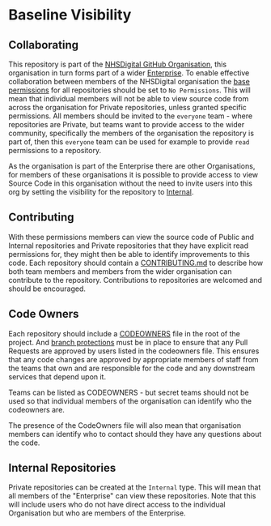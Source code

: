 # Baseline Visibility

## Collaborating

This repository is part of the [NHSDigital GitHub Organisation](https://github.com/NHSDigital), this organisation in turn forms part of a wider [Enterprise](https://docs.github.com/en/enterprise-cloud@latest/admin/overview/about-github-for-enterprises). To enable effective collaboration between members of the NHSDigital organisation the [base permissions](https://docs.github.com/en/organizations/managing-user-access-to-your-organizations-repositories/managing-repository-roles/setting-base-permissions-for-an-organization) for all repositories should be set to `No Permissions`. This will mean that individual members will not be able to view source code from across the organisation for Private repositories, unless granted specific permissions. All members should be invited to the `everyone` team - where repositories are Private, but teams want to provide access to the wider community, specifically the members of the organisation the repository is part of, then this `everyone` team can be used for example to provide `read` permissions to a repository.

As the organisation is part of the Enterprise there are other Organisations, for members of these organisations it is possible to provide access to view Source Code in this organisation without the need to invite users into this org by setting the visibility for the repository to [Internal](./baseline-visibility.md#internal-repositories).

## Contributing

With these permissions members can view the source code of Public and Internal repositories and Private repositories that they have explicit read permissions for, they might then be able to identify improvements to this code. Each repository should contain a [CONTRIBUTING.md](../CONTRIBUTING.md) to describe how both team members and members from the wider organisation can contribute to the repository. Contributions to repositories are welcomed and should be encouraged.

## Code Owners

Each repository should include a [CODEOWNERS](https://docs.github.com/en/repositories/managing-your-repositorys-settings-and-features/customizing-your-repository/about-code-owners) file in the root of the project. And [branch protections](https://docs.github.com/en/repositories/managing-your-repositorys-settings-and-features/customizing-your-repository/about-code-owners) must be in place to ensure that any Pull Requests are approved by users listed in the codeowners file. This ensures that any code changes are approved by appropriate members of staff from the teams that own and are responsible for the code and any downstream services that depend upon it.

Teams can be listed as CODEOWNERS - but secret teams should not be used so that individual members of the organisation can identify who the codeowners are.

The presence of the CodeOwners file will also mean that organisation members can identify who to contact should they have any questions about the code.

## Internal Repositories

Private repositories can be created at the `Internal` type. This will mean that all members of the "Enterprise" can view these repositories. Note that this will include users who do not have direct access to the individual Organisation but who are members of the Enterprise.
